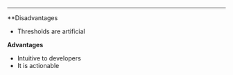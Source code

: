 ***
**Disadvantages
* Thresholds are artificial

**Advantages**
* Intuitive to developers
* It is actionable

